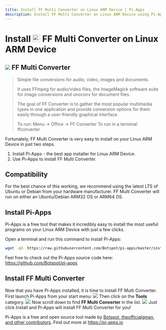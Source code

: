 ```yaml
---
title: Install FF Multi Converter on Linux ARM Device | Pi-Apps
description: Install FF Multi Converter on Linux ARM Device using Pi-Apps
---
```

<div class="simple-install-content content">

# Install <img src="/img/app-icons/FF Multi Converter/icon-64.png" height=24> FF Multi Converter on Linux ARM Device

## <img src="/img/app-icons/FF Multi Converter/icon-64.png"> FF Multi Converter
> Simple file conversions for audio, video, images and documents.
> 
> It uses FFmpeg for audio/video files, the ImageMagick software suite for image conversions and unoconv for document files.
> 
> The goal of FF Converter is to gather the most popular multimedia types in one application and provide conversion options for them easily through a user-friendly graphical interface.
> 
> To run: Menu -> Office -> FF Converter
> To run in a terminal: ffconverter

Fortunately, FF Multi Converter is very easy to install on your Linux ARM Device in just two steps.
1. Install Pi-Apps - the best app installer for Linux ARM Device.
2. Use Pi-Apps to install FF Multi Converter.
</div>
<div class="simple-install-content content">

## Compatibility
For the best chance of this working, we recommend using the latest LTS of Ubuntu or Debian from your hardware manufacturer.
FF Multi Converter will run on either an Ubuntu/Debian ARM32 OS or ARM64 OS.
</div>
<div class="simple-install-content content">

## Install Pi-Apps

Pi-Apps is a free tool that makes it incredibly easy to install the most useful programs on your Linux ARM Device with just a few clicks.

Open a terminal and run this command to install Pi-Apps:
```bash
wget -qO- https://raw.githubusercontent.com/Botspot/pi-apps/master/install | bash
```
Feel free to check out the Pi-Apps source code here: https://github.com/Botspot/pi-apps
</div>
<div class="simple-install-content content">

## Install FF Multi Converter

Now that you have Pi-Apps installed, it is time to install FF Multi Converter.
First launch Pi-Apps from your start menu:
<img src="/img/start-menu.png">
Then click on the <b>Tools</b> category.
<img src="/img/category-selections/Tools.png">
Now scroll down to find <b>FF Multi Converter</b> in the list.
<img src="/img/app-icons/FF Multi Converter/app-selection.png">
Just click Install and Pi-Apps will install FF Multi Converter for you!
</div>
<div class="simple-install-content content">

Pi-Apps is a free and open source tool made by [Botspot, theofficialgman, and other contributors](/about/#contributors). Find out more at https://pi-apps.io
</div>

